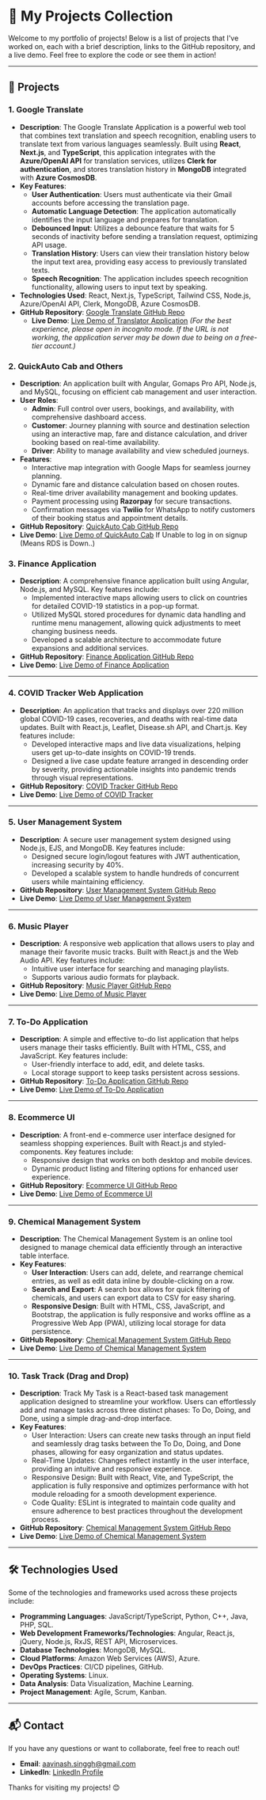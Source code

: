# 🌟 My Projects Collection

Welcome to my portfolio of projects! Below is a list of projects that I've worked on, each with a brief description, links to the GitHub repository, and a live demo. Feel free to explore the code or see them in action!

---

## 🚀 Projects

### 1. **Google Translate**
   - **Description**: The Google Translate Application is a powerful web tool that combines text translation and speech recognition, enabling users to translate text from various languages seamlessly. Built using **React**, **Next.js**, and **TypeScript**, this application integrates with the **Azure/OpenAI API** for translation services, utilizes **Clerk for authentication**, and stores translation history in **MongoDB** integrated with **Azure CosmosDB**. 
   - **Key Features**:
     - **User Authentication**: Users must authenticate via their Gmail accounts before accessing the translation page.
     - **Automatic Language Detection**: The application automatically identifies the input language and prepares for translation.
     - **Debounced Input**: Utilizes a debounce feature that waits for 5 seconds of inactivity before sending a translation request, optimizing API usage.
     - **Translation History**: Users can view their translation history below the input text area, providing easy access to previously translated texts.
     - **Speech Recognition**: The application includes speech recognition functionality, allowing users to input text by speaking.
   - **Technologies Used**: React, Next.js, TypeScript, Tailwind CSS, Node.js, Azure/OpenAI API, Clerk, MongoDB, Azure CosmosDB.
   - **GitHub Repository**: [Google Translate GitHub Repo](https://github.com/Avinash-Singh1/Translator-Text-and-Voice)
      - **Live Demo**: [Live Demo of Translator Application](https://translator-text-and-voice.onrender.com/translate) *(For the best experience, please open in incognito mode. If the URL is not working, the application server may be down due to being on a free-tier account.)*



### 2. **QuickAuto Cab and Others**
   - **Description**: An application built with Angular, Gomaps Pro API, Node.js, and MySQL, focusing on efficient cab management and user interaction. 
   - **User Roles**:
      - **Admin**: Full control over users, bookings, and availability, with comprehensive dashboard access.
      - **Customer**: Journey planning with source and destination selection using an interactive map, fare and distance calculation, and driver booking based on real-time availability.
      - **Driver**: Ability to manage availability and view scheduled journeys.
   - **Features**:
      - Interactive map integration with Google Maps for seamless journey planning.
      - Dynamic fare and distance calculation based on chosen routes.
      - Real-time driver availability management and booking updates.
      - Payment processing using **Razorpay** for secure transactions.
      - Confirmation messages via **Twilio** for WhatsApp to notify customers of their booking status and appointment details.
   - **GitHub Repository**: [QuickAuto Cab GitHub Repo](https://github.com/Avinash-Singh1/Quick_Auto_Application)
   - **Live Demo**: [Live Demo of QuickAuto Cab](https://quickauto.onrender.com/login) If Unable to log in on signup (Means RDS is Down..)


### 3. **Finance Application**
   - **Description**: A comprehensive finance application built using Angular, Node.js, and MySQL. Key features include:
     - Implemented interactive maps allowing users to click on countries for detailed COVID-19 statistics in a pop-up format.
     - Utilized MySQL stored procedures for dynamic data handling and runtime menu management, allowing quick adjustments to meet changing business needs.
     - Developed a scalable architecture to accommodate future expansions and additional services.
   - **GitHub Repository**: [Finance Application GitHub Repo](https://github.com/Avinash-Singh1/Finanace-Management-Lending-Application)
   - **Live Demo**: [Live Demo of Finance Application](https://finance-application-k5x4.onrender.com/home)


---

### 4. **COVID Tracker Web Application**
   - **Description**: An application that tracks and displays over 220 million global COVID-19 cases, recoveries, and deaths with real-time data updates. Built with React.js, Leaflet, Disease.sh API, and Chart.js. Key features include:
     - Developed interactive maps and live data visualizations, helping users get up-to-date insights on COVID-19 trends.
     - Designed a live case update feature arranged in descending order by severity, providing actionable insights into pandemic trends through visual representations.
   - **GitHub Repository**: [COVID Tracker GitHub Repo](https://github.com/Avinash-Singh1/CovidTracker)
   - **Live Demo**: [Live Demo of COVID Tracker](https://covidtracker-go.netlify.app)

---

### 5. **User Management System**
   - **Description**: A secure user management system designed using Node.js, EJS, and MongoDB. Key features include:
     - Designed secure login/logout features with JWT authentication, increasing security by 40%.
     - Developed a scalable system to handle hundreds of concurrent users while maintaining efficiency.
   - **GitHub Repository**: [User Management System GitHub Repo](https://github.com/Avinash-Singh1/UserManagement)
   - **Live Demo**: [Live Demo of User Management System](https://usermenu.onrender.com/)

---


### 6. **Music Player**
   - **Description**: A responsive web application that allows users to play and manage their favorite music tracks. Built with React.js and the Web Audio API. Key features include:
     - Intuitive user interface for searching and managing playlists.
     - Supports various audio formats for playback.
   - **GitHub Repository**: [Music Player GitHub Repo](https://github.com/Avinash-Singh1/MusicApplication)
   - **Live Demo**: [Live Demo of Music Player](https://musik-webapp.netlify.app/)

---

### 7. **To-Do Application**
   - **Description**: A simple and effective to-do list application that helps users manage their tasks efficiently. Built with HTML, CSS, and JavaScript. Key features include:
     - User-friendly interface to add, edit, and delete tasks.
     - Local storage support to keep tasks persistent across sessions.
   - **GitHub Repository**: [To-Do Application GitHub Repo](https://github.com/Avinash-Singh1/Todo)
   - **Live Demo**: [Live Demo of To-Do Application](https://todo-get-the-things-done.netlify.app/)

---

### 8. **Ecommerce UI**
   - **Description**: A front-end e-commerce user interface designed for seamless shopping experiences. Built with React.js and styled-components. Key features include:
     - Responsive design that works on both desktop and mobile devices.
     - Dynamic product listing and filtering options for enhanced user experience.
   - **GitHub Repository**: [Ecommerce UI GitHub Repo](https://github.com/Avinash-Singh1/Ecommerce)
   - **Live Demo**: [Live Demo of Ecommerce UI](https://demoapp-ui.netlify.app/)

---

### 9. **Chemical Management System**
   - **Description**: The Chemical Management System is an online tool designed to manage chemical data efficiently through an interactive table interface. 
   - **Key Features**:
     - **User Interaction**: Users can add, delete, and rearrange chemical entries, as well as edit data inline by double-clicking on a row. 
     - **Search and Export**: A search box allows for quick filtering of chemicals, and users can export data to CSV for easy sharing.
     - **Responsive Design**: Built with HTML, CSS, JavaScript, and Bootstrap, the application is fully responsive and works offline as a Progressive Web App (PWA), utilizing local storage for data persistence.
   - **GitHub Repository**: [Chemical Management System GitHub Repo](https://github.com/Avinash-Singh1/Chemical_Management_System)
   - **Live Demo**: [Live Demo of Chemical Management System](https://chemicals-supplies.netlify.app/)

---

### 10. **Task Track (Drag and Drop)**
   - **Description**: Track My Task is a React-based task management application designed to streamline your workflow. Users can effortlessly add and manage tasks across three distinct phases: To Do, Doing, and Done, using a simple drag-and-drop interface. 
   - **Key Features**:
      - User Interaction: Users can create new tasks through an input field and seamlessly drag tasks between the To Do, Doing, and Done phases, allowing for easy organization and status updates.
      - Real-Time Updates: Changes reflect instantly in the user interface, providing an intuitive and responsive experience.
      - Responsive Design: Built with React, Vite, and TypeScript, the application is fully responsive and optimizes performance with hot module reloading for a smooth development experience.
      - Code Quality: ESLint is integrated to maintain code quality and ensure adherence to best practices throughout the development process.
   - **GitHub Repository**: [Chemical Management System GitHub Repo]([https://github.com/Avinash-Singh1/Chemical_Management_System](https://github.com/Avinash-Singh1/Task-Track))
   - **Live Demo**: [Live Demo of Chemical Management System](https://track-my-task.netlify.app/)

---


## 🛠️ Technologies Used
Some of the technologies and frameworks used across these projects include:
- **Programming Languages**: JavaScript/TypeScript, Python, C++, Java, PHP, SQL.
- **Web Development Frameworks/Technologies**: Angular, React.js, jQuery, Node.js, RxJS, REST API, Microservices.
- **Database Technologies**: MongoDB, MySQL.
- **Cloud Platforms**: Amazon Web Services (AWS), Azure.
- **DevOps Practices**: CI/CD pipelines, GitHub.
- **Operating Systems**: Linux.
- **Data Analysis**: Data Visualization, Machine Learning.
- **Project Management**: Agile, Scrum, Kanban.

---

## 📬 Contact
If you have any questions or want to collaborate, feel free to reach out!

- **Email**: aavinash.singgh@gmail.com
- **LinkedIn**: [ LinkedIn Profile](https://www.linkedin.com/in/avinashsinghh)


Thanks for visiting my projects! 😊
